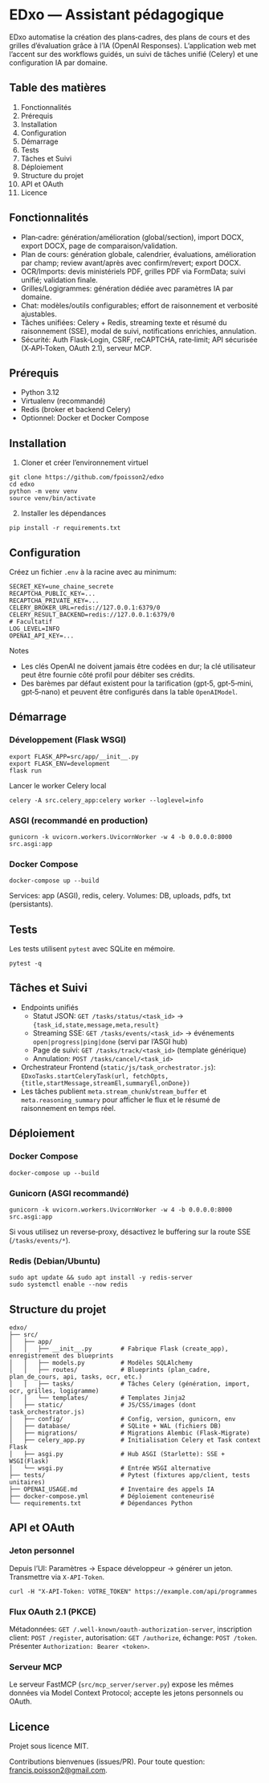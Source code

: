 # EDxo — Assistant pédagogique

EDxo automatise la création des plans‑cadres, des plans de cours et des grilles d’évaluation grâce à l’IA (OpenAI Responses). L’application web met l’accent sur des workflows guidés, un suivi de tâches unifié (Celery) et une configuration IA par domaine.

## Table des matières

1. Fonctionnalités
2. Prérequis
3. Installation
4. Configuration
5. Démarrage
6. Tests
7. Tâches et Suivi
8. Déploiement
9. Structure du projet
10. API et OAuth
11. Licence

## Fonctionnalités

- Plan‑cadre: génération/amélioration (global/section), import DOCX, export DOCX, page de comparaison/validation.
- Plan de cours: génération globale, calendrier, évaluations, amélioration par champ; review avant/après avec confirm/revert; export DOCX.
- OCR/Imports: devis ministériels PDF, grilles PDF via FormData; suivi unifié; validation finale.
- Grilles/Logigrammes: génération dédiée avec paramètres IA par domaine.
- Chat: modèles/outils configurables; effort de raisonnement et verbosité ajustables.
- Tâches unifiées: Celery + Redis, streaming texte et résumé du raisonnement (SSE), modal de suivi, notifications enrichies, annulation.
- Sécurité: Auth Flask‑Login, CSRF, reCAPTCHA, rate‑limit; API sécurisée (X‑API‑Token, OAuth 2.1), serveur MCP.

## Prérequis

- Python 3.12
- Virtualenv (recommandé)
- Redis (broker et backend Celery)
- Optionnel: Docker et Docker Compose

## Installation

1) Cloner et créer l’environnement virtuel

```
git clone https://github.com/fpoisson2/edxo
cd edxo
python -m venv venv
source venv/bin/activate
```

2) Installer les dépendances

```
pip install -r requirements.txt
```

## Configuration

Créez un fichier `.env` à la racine avec au minimum:

```
SECRET_KEY=une_chaine_secrete
RECAPTCHA_PUBLIC_KEY=...
RECAPTCHA_PRIVATE_KEY=...
CELERY_BROKER_URL=redis://127.0.0.1:6379/0
CELERY_RESULT_BACKEND=redis://127.0.0.1:6379/0
# Facultatif
LOG_LEVEL=INFO
OPENAI_API_KEY=...
```

Notes

- Les clés OpenAI ne doivent jamais être codées en dur; la clé utilisateur peut être fournie côté profil pour débiter ses crédits.
- Des barèmes par défaut existent pour la tarification (gpt‑5, gpt‑5‑mini, gpt‑5‑nano) et peuvent être configurés dans la table `OpenAIModel`.

## Démarrage

### Développement (Flask WSGI)

```
export FLASK_APP=src/app/__init__.py
export FLASK_ENV=development
flask run
```

Lancer le worker Celery local

```
celery -A src.celery_app:celery worker --loglevel=info
```

### ASGI (recommandé en production)

```
gunicorn -k uvicorn.workers.UvicornWorker -w 4 -b 0.0.0.0:8000 src.asgi:app
```

### Docker Compose

```
docker-compose up --build
```

Services: app (ASGI), redis, celery. Volumes: DB, uploads, pdfs, txt (persistants).

## Tests

Les tests utilisent `pytest` avec SQLite en mémoire.

```
pytest -q
```

## Tâches et Suivi

- Endpoints unifiés
  - Statut JSON: `GET /tasks/status/<task_id>` → `{task_id,state,message,meta,result}`
  - Streaming SSE: `GET /tasks/events/<task_id>` → événements `open|progress|ping|done` (servi par l’ASGI hub)
  - Page de suivi: `GET /tasks/track/<task_id>` (template générique)
  - Annulation: `POST /tasks/cancel/<task_id>`
- Orchestrateur Frontend (`static/js/task_orchestrator.js`): `EDxoTasks.startCeleryTask(url, fetchOpts, {title,startMessage,streamEl,summaryEl,onDone})`
- Les tâches publient `meta.stream_chunk`/`stream_buffer` et `meta.reasoning_summary` pour afficher le flux et le résumé de raisonnement en temps réel.

## Déploiement

### Docker Compose

```
docker-compose up --build
```

### Gunicorn (ASGI recommandé)

```
gunicorn -k uvicorn.workers.UvicornWorker -w 4 -b 0.0.0.0:8000 src.asgi:app
```

Si vous utilisez un reverse‑proxy, désactivez le buffering sur la route SSE (`/tasks/events/*`).

### Redis (Debian/Ubuntu)

```
sudo apt update && sudo apt install -y redis-server
sudo systemctl enable --now redis
```

## Structure du projet

```
edxo/
├── src/
│   ├── app/
│   │   ├── __init__.py        # Fabrique Flask (create_app), enregistrement des blueprints
│   │   ├── models.py          # Modèles SQLAlchemy
│   │   ├── routes/            # Blueprints (plan_cadre, plan_de_cours, api, tasks, ocr, etc.)
│   │   ├── tasks/             # Tâches Celery (génération, import, ocr, grilles, logigramme)
│   │   └── templates/         # Templates Jinja2
│   ├── static/                # JS/CSS/images (dont task_orchestrator.js)
│   ├── config/                # Config, version, gunicorn, env
│   ├── database/              # SQLite + WAL (fichiers DB)
│   ├── migrations/            # Migrations Alembic (Flask-Migrate)
│   ├── celery_app.py          # Initialisation Celery et Task context Flask
│   ├── asgi.py                # Hub ASGI (Starlette): SSE + WSGI(Flask)
│   └── wsgi.py                # Entrée WSGI alternative
├── tests/                     # Pytest (fixtures app/client, tests unitaires)
├── OPENAI_USAGE.md            # Inventaire des appels IA
├── docker-compose.yml         # Déploiement conteneurisé
└── requirements.txt           # Dépendances Python
```

## API et OAuth

### Jeton personnel

Depuis l’UI: Paramètres → Espace développeur → générer un jeton. Transmettre via `X-API-Token`.

```
curl -H "X-API-Token: VOTRE_TOKEN" https://example.com/api/programmes
```

### Flux OAuth 2.1 (PKCE)

Métadonnées: `GET /.well-known/oauth-authorization-server`, inscription client: `POST /register`, autorisation: `GET /authorize`, échange: `POST /token`. Présenter `Authorization: Bearer <token>`.

### Serveur MCP

Le serveur FastMCP (`src/mcp_server/server.py`) expose les mêmes données via Model Context Protocol; accepte les jetons personnels ou OAuth.

## Licence

Projet sous licence MIT.

Contributions bienvenues (issues/PR). Pour toute question: francis.poisson2@gmail.com.
